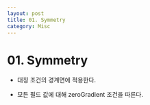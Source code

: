 ```yaml
---
layout: post
title: 01. Symmetry
category: Misc
---
```


# 01. Symmetry

* 대칭 조건의 경계면에 적용한다.<br>

* 모든 필드 값에 대해 zeroGradient 조건을 따른다.<br>